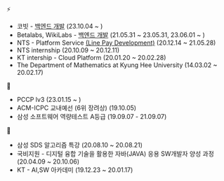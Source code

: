 ⚡
-  코빗 - [백엔드 개발](https://lightning.korbit.co.kr/) (23.10.04 ~ )
-  Betalabs, WikiLabs - [백엔드 개발](https://www.betalabs.kr/) (21.05.31 ~ 23.05.31, 23.06.01 ~ )
-  NTS - Platform Service [(Line Pay Development)](https://pay.line.me/portal/global/main?isFooterConventionChanged=true) (20.12.14 ~ 21.05.28)
-  NTS internship (20.10.09 ~ 20.12.11)
-  KT intership - Cloud Platform (20.01.20 ~ 20.02.28)
-  The Department of Mathematics at Kyung Hee University (14.03.02 ~ 20.02.17)

🔭
- PCCP lv3 (23.01.15 ~ )
- ACM-ICPC 교내예선 (6위 장려상) (19.10.05)
- 삼성 소프트웨어 역량테스트 A등급 (19.09.07 - 21.09.07)

🌱
- 삼성 SDS 알고리즘 특강 (20.08.10 ~ 20.08.21)
- 국비지원 - 디지털 융합 기술을 활용한 자바(JAVA) 응용 SW개발자 양성 과정 (20.04.09 ~ 20.10.06)
- KT - AI,SW 아카데미 (19.12.23 ~ 20.01.17)
